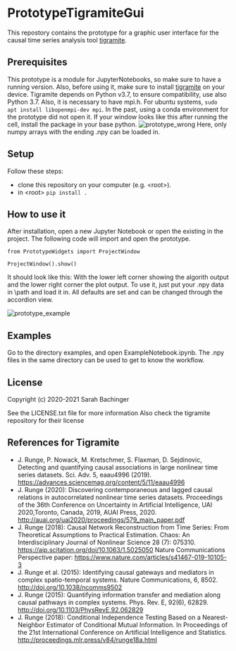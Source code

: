# PrototypeTigramiteGui

This repostory contains the prototype for a graphic user interface for the causal time series analysis tool [tigramite](https://github.com/jakobrunge/tigramite).

## Prerequisites
This prototype is a module for JupyterNotebooks, so make sure to have a running version. Also, before using it, make sure to install [tigramite](https://github.com/jakobrunge/tigramite) on your device.
Tigramite depends on Python v3.7, to ensure compatibility, use also Python 3.7. 
Also, it is necessary to have mpi.h. 
For ubuntu systems, `sudo apt install libopenmpi-dev mpi`.
In the past, using a conda environment for the prototype did not open it. If your window looks like this after running the cell, install the package in your base python.
![prototype_wrong](https://user-images.githubusercontent.com/46448412/107674207-05512e80-6c97-11eb-8eb3-ca6748ef9e3d.png)
Here, only numpy arrays with the ending .npy can be loaded in. 

## Setup

Follow these steps:
- clone this repository on your computer (e.g. \<root>).
- in \<root> `pip install .`

## How to use it
After installation, open a new Jupyter Notebook or open the existing in the project. The following code will import and open the prototype.

`from PrototypeWidgets import ProjectWindow`

`ProjectWindow().show()`

It should look like this: 
With the lower left corner showing the algorith output and the lower right corner the plot output. 
To use it, just put your .npy data in \path and load it in. 
All defaults are set and can be changed through the accordion view.

![prototype_example](https://user-images.githubusercontent.com/46448412/107672680-798ad280-6c95-11eb-9491-ca2d2d60a8dd.png)

## Examples 
Go to the directory examples, and open ExampleNotebook.ipynb. The .npy files in the same directory
can be used to get to know the workflow.


## License
Copyright (c) 2020-2021 Sarah Bachinger

See the LICENSE.txt file for more information
Also check the tigramite repository for their license

## References for Tigramite

- J. Runge, P. Nowack, M. Kretschmer, S. Flaxman, D. Sejdinovic, Detecting and quantifying causal associations in large nonlinear time series datasets. Sci. Adv. 5, eaau4996 (2019). https://advances.sciencemag.org/content/5/11/eaau4996
- J. Runge (2020): Discovering contemporaneous and lagged causal relations in autocorrelated nonlinear time series datasets. Proceedings of the 36th Conference on Uncertainty in Artificial Intelligence, UAI 2020,Toronto, Canada, 2019, AUAI Press, 2020. http://auai.org/uai2020/proceedings/579_main_paper.pdf
- J. Runge (2018): Causal Network Reconstruction from Time Series: From Theoretical Assumptions to Practical Estimation. Chaos: An Interdisciplinary Journal of Nonlinear Science 28 (7): 075310. https://aip.scitation.org/doi/10.1063/1.5025050
    Nature Communications Perspective paper: https://www.nature.com/articles/s41467-019-10105-3
- J. Runge et al. (2015): Identifying causal gateways and mediators in complex spatio-temporal systems. Nature Communications, 6, 8502. http://doi.org/10.1038/ncomms9502
- J. Runge (2015): Quantifying information transfer and mediation along causal pathways in complex systems. Phys. Rev. E, 92(6), 62829. http://doi.org/10.1103/PhysRevE.92.062829
- J. Runge (2018): Conditional Independence Testing Based on a Nearest-Neighbor Estimator of Conditional Mutual Information. In Proceedings of the 21st International Conference on Artificial Intelligence and Statistics. http://proceedings.mlr.press/v84/runge18a.html
